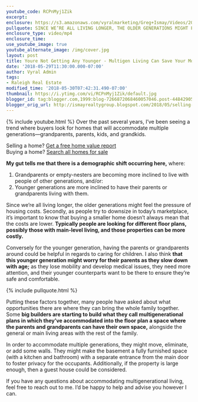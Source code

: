 ```yaml
---
youtube_code: RCPnMyj1Zik
excerpt:
enclosure: https://s3.amazonaws.com/vyralmarketing/Greg+Ismay/Videos/2018/Multi-Generational+Living+-+Raleigh+Real+Estate+Agent.mp4
pullquote: SINCE WE’RE ALL LIVING LONGER, THE OLDER GENERATIONS MIGHT FEEL THE PRESSURE ON HOUSING COSTS.
enclosure_type: video/mp4
enclosure_time:
use_youtube_image: true
youtube_alternate_image: /img/cover.jpg
layout: post
title: Youre Not Getting Any Younger - Multigen Living Can Save Your Money and Health
date: '2018-05-29T11:30:00.000-07:00'
author: Vyral Admin
tags:
- Raleigh Real Estate
modified_time: '2018-05-30T07:42:31.490-07:00'
thumbnail: https://i.ytimg.com/vi/RCPnMyj1Zik/default.jpg
blogger_id: tag:blogger.com,1999:blog-7266872068460057046.post-4484290539290300991
blogger_orig_url: http://ismayrealtygroup.blogspot.com/2018/05/selling-home-get-free-home-value-report.html
---
```

{% include youtube.html %}
Over the past several years, I’ve been seeing a trend where buyers look for homes that will accommodate multiple generations—grandparents, parents, kids, and grandkids.

<div class="post-cta">
Selling a home? <a href="" target="_blank">Get a free home value report</a><br>
Buying a home? <a href="" target="_blank">Search all homes for sale</a>
</div>

**My gut tells me that there is a demographic shift occurring here,** where:
  1. Grandparents or empty-nesters are becoming more inclined to live with people of other generations, and/or:
  2. Younger generations are more inclined to have their parents or grandparents living with them.

Since we’re all living longer, the older generations might feel the pressure of housing costs. Secondly, as people try to downsize in today’s marketplace, it’s important to know that buying a smaller home doesn’t always mean that the costs are lower. **Typically people are looking for different floor plans, possibly those with main-level living, and those properties can be more costly.**

Conversely for the younger generation, having the parents or grandparents around could be helpful in regards to caring for children. I also think **that this younger generation might worry for their parents as they slow down with age;** as they lose mobility and develop medical issues, they need more attention, and their younger counterparts want to be there to ensure they’re safe and comfortable.

{% include pullquote.html %}

Putting these factors together, many people have asked about what opportunities there are where they can bring the whole family together. Some **big builders are starting to build what they call multigenerational plans in which they’ve accommodated into the floor plan a space where the parents and grandparents can have their own space,** alongside the general or main living areas with the rest of the family.

In order to accommodate multiple generations, they might move, eliminate, or add some walls. They might make the basement a fully furnished space (with a kitchen and bathroom) with a separate entrance from the main door to foster privacy for the occupants. Additionally, if the property is large enough, then a guest house could be considered.

If you have any questions about accommodating multigenerational living, feel free to reach out to me. I’d be happy to help and advise you however I can.
